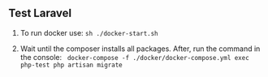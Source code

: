## Test Laravel

1. To run docker use: ``sh ./docker-start.sh``

2. Wait until the composer installs all packages. After, run the command in the console: `` docker-compose -f ./docker/docker-compose.yml exec php-test php artisan migrate``